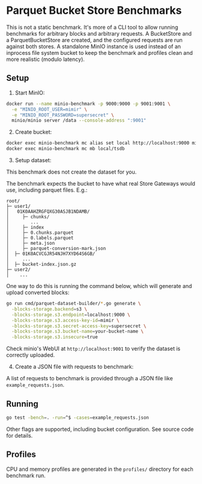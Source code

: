 # Parquet Bucket Store Benchmarks

This is not a static benchmark. It's more of a CLI tool to allow running benchmarks for arbitrary blocks and arbitrary requests.
A BucketStore and a ParquetBucketStore are created, and the configured requests are run against both stores.
A standalone MinIO instance is used instead of an inprocess file system bucket to keep the benchmark and profiles clean and more realistic (modulo latency).


## Setup

1. Start MinIO:
```bash
docker run --name minio-benchmark -p 9000:9000 -p 9001:9001 \
  -e "MINIO_ROOT_USER=mimir" \
  -e "MINIO_ROOT_PASSWORD=supersecret" \
  minio/minio server /data --console-address ":9001"
```

2. Create bucket:
```bash
docker exec minio-benchmark mc alias set local http://localhost:9000 mimir supersecret
docker exec minio-benchmark mc mb local/tsdb
```

3. Setup dataset:

This benchmark does not create the dataset for you.

The benchmark expects the bucket to have what real Store Gateways would use, including parquet files. E.g.:

```
root/
├─ user1/
│   01K0AAHZRGFQXG30ASJB1NDAMB/
│     ├─ chunks/
│        ...
│     ├─ index
│     ├─ 0.chunks.parquet
│     ├─ 0.labels.parquet
│     ├─ meta.json
│     ├─ parquet-conversion-mark.json
│  ├─ 01K0ACVCGJR54NJH7XYD64S6GB/
│     ...
│  ├─ bucket-index.json.gz
├─ user2/
│    ...
```

One way to do this is running the command below, which will generate and upload converted blocks:

```bash
go run cmd/parquet-dataset-builder/*.go generate \
  -blocks-storage.backend=s3 \
  -blocks-storage.s3.endpoint=localhost:9000 \
  -blocks-storage.s3.access-key-id=mimir \
  -blocks-storage.s3.secret-access-key=supersecret \
  -blocks-storage.s3.bucket-name=your-bucket-name \
  -blocks-storage.s3.insecure=true
```

Check minio's WebUI at `http://localhost:9001` to verify the dataset is correctly uploaded.

4. Create a JSON file with requests to benchmark:

A list of requests to benchmark is provided through a JSON file like `example_requests.json`.

## Running

```bash
go test -bench=. -run=^$ -cases=example_requests.json
```

Other flags are supported, including bucket configuration. See source code for details.


## Profiles

CPU and memory profiles are generated in the `profiles/` directory for each benchmark run.